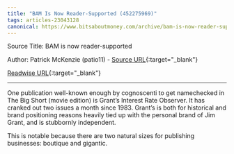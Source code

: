 ```yaml
---
title: "BAM Is Now Reader-Supported (452275969)"
tags: articles-23043128
canonical: https://www.bitsaboutmoney.com/archive/bam-is-now-reader-supported/
---
```


Source Title: BAM is now reader-supported

Author: Patrick McKenzie (patio11) - [Source URL](https://www.bitsaboutmoney.com/archive/bam-is-now-reader-supported/){:target="_blank"}

[Readwise URL](https://readwise.io/open/452275969){:target="_blank"}

---

One publication well-known enough by cognoscenti to get namechecked in The Big Short (movie edition) is Grant’s Interest Rate Observer. It has cranked out two issues a month since 1983. Grant’s is both for historical and brand positioning reasons heavily tied up with the personal brand of Jim Grant, and is stubbornly independent.

This is notable because there are two natural sizes for publishing businesses: boutique and gigantic.
